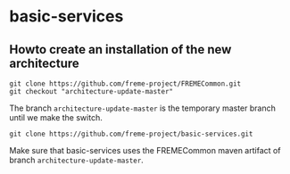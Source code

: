 # basic-services

## Howto create an installation of the new architecture

``` 
git clone https://github.com/freme-project/FREMECommon.git
git checkout "architecture-update-master"
```

The branch `architecture-update-master` is the temporary master branch until we make the switch.

```
git clone https://github.com/freme-project/basic-services.git
```

Make sure that basic-services uses the FREMECommon maven artifact of branch `architecture-update-master`.